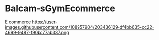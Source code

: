 # Balcam-sGymEcommerce
E commerce 
https://user-images.githubusercontent.com/108957904/203436129-df4bb635-cc22-4699-9487-f90bc77ab337.png
